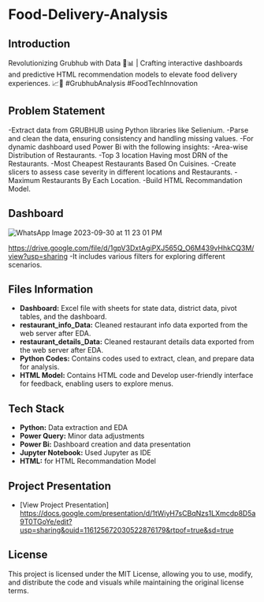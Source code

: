 # Food-Delivery-Analysis

## Introduction

Revolutionizing Grubhub with Data 🍔📊 | Crafting interactive dashboards and predictive HTML recommendation models to elevate food delivery experiences. 📈🚀 #GrubhubAnalysis #FoodTechInnovation

## Problem Statement

-Extract data from GRUBHUB using Python libraries like Selienium.
-Parse and clean the data, ensuring consistency and handling missing values.
-For dynamic dashboard used Power Bi with the following insights:
   -Area-wise  Distribution of Restaurants.
   -Top 3 location Having most DRN of the Restaurants.
   -Most Cheapest Restaurants Based On Cuisines.
   -Create slicers to assess case severity in different locations and Restaurants.
   -Maximum Restaurants By Each Location.
-Build HTML Recommandation Model. 

## Dashboard
![WhatsApp Image 2023-09-30 at 11 23 01 PM](https://github.com/ishita-goyal-019/Food-Delivery-Analysis/assets/145800141/76d9809e-2163-4a90-8e34-280da73455c7%20space.png)


https://drive.google.com/file/d/1gpV3DxtAgiPXJ565Q_O6M439vHhkCQ3M/view?usp=sharing
  -It includes various filters for exploring different scenarios.

## Files Information
- **Dashboard:** Excel file with sheets for state data, district data, pivot tables, and the dashboard.
- **restaurant_info_Data:** Cleaned restaurant info data exported from the web server after EDA.
- **restaurant_details_Data:** Cleaned restaurant details data exported from the web server after EDA.
- **Python Codes:** Contains codes used to extract, clean, and prepare data for analysis.
- **HTML Model:** Contains HTML code and Develop user-friendly interface for feedback, enabling users to explore menus.

## Tech Stack
- **Python:** Data extraction and EDA
- **Power Query:** Minor data adjustments
- **Power Bi:** Dashboard creation and data presentation
- **Jupyter Notebook:** Used Jupyter as IDE
- **HTML:** for HTML Recommandation Model

## Project Presentation
- [View Project Presentation]
  https://docs.google.com/presentation/d/1tWiyH7sCBqNzs1LXmcdp8D5a9T0TGoYe/edit?usp=sharing&ouid=116125672030522876179&rtpof=true&sd=true

## License
This project is licensed under the MIT License, allowing you to use, modify, and distribute the code and visuals while maintaining the original license terms.

  

